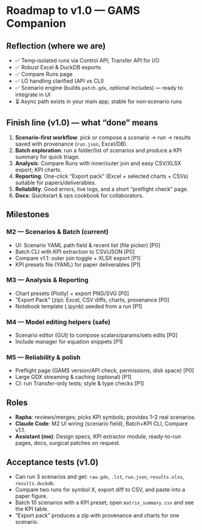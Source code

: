 # Roadmap to v1.0 — GAMS Companion

## Reflection (where we are)
- ✅ Temp‑isolated runs via Control API; Transfer API for I/O
- ✅ Robust Excel & DuckDB exports
- ✅ Compare Runs page
- ✅ LO handling clarified (API vs CLI)
- ✅ Scenario engine (builds `patch.gdx`, optional includes) — ready to integrate in UI
- ⏳ Async path exists in your main app; stable for non‑scenario runs

## Finish line (v1.0) — what “done” means
1) **Scenario-first workflow**: pick or compose a scenario → run → results saved with provenance (`run.json`, Excel/DB).
2) **Batch exploration**: run a folder/list of scenarios and produce a KPI summary for quick triage.
3) **Analysis**: Compare Runs with inner/outer join and easy CSV/XLSX export; KPI charts.
4) **Reporting**: One-click “Export pack” (Excel + selected charts + CSVs) suitable for papers/deliverables.
5) **Reliability**: Good errors, live logs, and a short “preflight check” page.
6) **Docs**: Quickstart & ops cookbook for collaborators.

## Milestones
### M2 — Scenarios & Batch (current)
- UI: Scenario YAML path field & recent list (file picker) [P0]
- Batch CLI with KPI extraction to CSV/JSON [P0]
- Compare v1.1: outer join toggle + XLSX export [P1]
- KPI presets file (YAML) for paper deliverables [P1]

### M3 — Analysis & Reporting
- Chart presets (Plotly) + export PNG/SVG [P0]
- “Export Pack” (zip): Excel, CSV diffs, charts, provenance [P0]
- Notebook template (.ipynb) seeded from a run [P1]

### M4 — Model editing helpers (safe)
- Scenario editor (GUI) to compose scalars/params/sets edits [P0]
- Include manager for equation snippets [P1]

### M5 — Reliability & polish
- Preflight page (GAMS version/API check, permissions, disk space) [P0]
- Large GDX streaming & caching (optional) [P1]
- CI: run Transfer-only tests; style & type checks [P1]

## Roles
- **Rapha**: reviews/merges; picks KPI symbols; provides 1–2 real scenarios.
- **Claude Code**: M2 UI wiring (scenario field), Batch+KPI CLI, Compare v1.1.
- **Assistant (me)**: Design specs, KPI extractor module, ready-to-run pages, docs, surgical patches on request.

## Acceptance tests (v1.0)
- Can run 3 scenarios and get: `raw.gdx`, `.lst`, `run.json`, `results.xlsx`, `results.duckdb`.
- Compare two runs for symbol X, export diff to CSV, and paste into a paper figure.
- Batch 10 scenarios with a KPI preset; open `matrix_summary.csv` and see the KPI table.
- “Export pack” produces a zip with provenance and charts for one scenario.